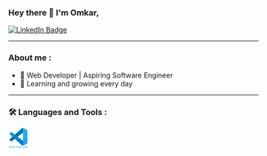 ### Hey there 👋 I'm Omkar,

<div id="badges">
  <a href="https://www.linkedin.com/in/omkar-kamble-4a5b5522b">
    <img src="https://img.shields.io/badge/LinkedIn-blue?style=for-the-badge&logo=linkedin&logoColor=white" alt="LinkedIn Badge"/>
  </a>
</div>
<hr>

### About me :

- 🌱 Web Developer | Aspiring Software Engineer 
- 👯 Learning and growing every day

<hr>

### :hammer_and_wrench: Languages and Tools :
   <div>
      <img src="https://github.com/devicons/devicon/blob/master/icons/vscode/vscode-original-wordmark.svg" title="vscode" alt="vscode" width="40" height="40"/>&nbsp;
  
</div>
